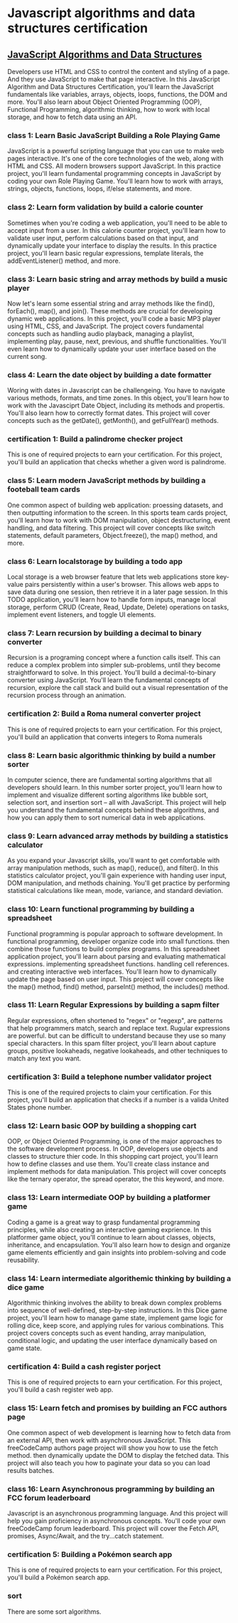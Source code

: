 # Javascript algorithms and data structures certification

## [JavaScript Algorithms and Data Structures](https://www.freecodecamp.org/learn/javascript-algorithms-and-data-structures-v8/)

Developers use HTML and CSS to control the content and styling of a page. And they use JavaScript to make that page interactive.
In this JavaScript Algorithm and Data Structures Certification, you'll learn the JavaScript fundamentals like variables, arrays, objects, loops, functions, the DOM and more.
You'll also learn about Object Oriented Programming (OOP), Functional Programming, algorithmic thinking, how to work with local storage, and how to fetch data using an API.

### class 1: Learn Basic JavaScript Building a Role Playing Game

JavaScript is a powerful scripting language that you can use to make web pages interactive. It's one of the core technologies of the web, along with HTML and CSS. All modern browsers support JavaScript.
In this practice project, you'll learn fundamental programming concepts in JavaScript by coding your own Role Playing Game. You'll learn how to work with arrays, strings, objects, functions, loops, if/else statements, and more.

### class 2: Learn form validation by build a calorie counter

Sometimes when you're coding a web application, you'll need to be able to accept input from a user. In this calorie counter project, you'll learn how to validate user input, perform calculations based on that input, and dynamically update your interface to display the results.
In this practice project, you'll learn basic regular expressions, template literals, the addEventListener() method, and more.

### class 3: Learn basic string and array methods by build a music player

Now let's learn some essential string and array methods like the find(), forEach(), map(), and join(). These methods are crucial for developing dynamic web applications.
In this project, you'll code a basic MP3 player using HTML, CSS, and JavaScript. The project covers fundamental concepts such as handling audio playback, managing a playlist, implementing play, pause, next, previous, and shuffle functionalities. You'll even learn how to dynamically update your user interface based on the current song.

### class 4: Learn the date object by building a date formatter

Woring with dates in Javascript can be challengeing. You have to navigate various methods, formats, and time zones. In this object, you'll learn how to work with the Javasciprt Date Object, including its methods and propertis. You'll also learn how to correctly format dates.
This project will cover concepts such as the getDate(), getMonth(), and getFullYear() methods.

### certification 1: Build a palindrome checker project

This is one of required projects to earn your certification.
For this project, you'll build an application that checks whether a given word is palindrome.

### class 5: Learn modern JavaScript methods by building a footeball team cards

One common aspect of building web application: proessing datasets, and then outputting information to the screen. In this sports team cards project, you'll learn how to work with DOM manipulation, object destructuring, event handling, and data filtering.
This project will cover concepts like switch statements, default parameters, Object.freeze(), the map() method, and more.

### class 6: Learn localstorage by building a todo app

Local storage is a web browser feature that lets web applications store key-value pairs persistently within a user's browser. This allows web apps to save data during one session, then retrieve it in a later page session.
In this TODO application, you'll learn how to handle form inputs, manage local storage, perform CRUD (Create, Read, Update, Delete) operations on tasks, implement event listeners, and toggle UI elements.

### class 7: Learn recursion by building a decimal to binary converter

Recursion is a programing concept where a function calls itself. This can reduce a complex problem into simpler sub-problems, until they become straightforward to solve.
In this project. You'll build a decimal-to-binary converter using JavaScript. You'll learn the fundamental concepts of recursion, explore the call stack and build out a visual representation of the recursion process through an animation.

### certification 2: Build a Roma numeral converter project

This is one of required projects to earn your certification.
For this project, you'll build an application that converts integers to Roma numerals

### class 8: Learn basic algorithmic thinking by build a number sorter

In computer science, there are fundamental sorting algorithms that all developers should learn. In this number sorter project, you'll learn how to implement and visualize different sorting algorithms like bubble sort, selection sort, and insertion sort – all with JavaScript.
This project will help you understand the fundamental concepts behind these algorithms, and how you can apply them to sort numerical data in web applications.

### class 9: Learn advanced array methods by building a statistics calculator

As you expand your Javascript skills, you'll want to get comfortable with array manipulation methods, such as map(), reduce(), and filter().
In this statistics calculator project, you'll gain experience with handing user input, DOM manipulation, and methods chaining. You'll get practice by performing statistical calculations like mean, mode, variance, and standard deviation.

### class 10: Learn functional programming by building a spreadsheet

Functional programming is popular approach to software development. In functional programming, developer organize code into small functions. then combine those functions to build complex programs.
In this spreadsheet application project, you'll learn about parsing and evaluating mathematical expressions. implementing spreadsheet functions. handling cell references. and creating interactive web interfaces. You'll learn how to dynamically update the page based on user input.
This project will cover concepts like the map() method, find() method, parseInt() method, the includes() method.

### class 11: Learn Regular Expressions by building a sapm filter

Regular expressions, often shortened to "regex" or "regexp", are patterns that help programmers match, search and replace text. Rugular expressions are powerful. but can be difficult to understand because they use so many special characters.
In this spam filter project, you'll learn about capture groups, positive lookaheads, negative lookaheads, and other techniques to match any text you want.

### certification 3: Build a telephone number validator project

This is one of the required projects to claim your certification.
For this project, you'll build an application that checks if a number is a valida United States phone number.

### class 12: Learn basic OOP by building a shopping cart

OOP, or Object Oriented Programming, is one of the major approaches to the software development process. In OOP, developers use objects and classes to structure thier code.
In this shopping cart project, you'll learn how to define classes and use them. You'll create class instance and implement methods for data manipulation.
This project will cover concepts like the ternary operator, the spread operator, the this keyword, and more.

### class 13: Learn intermediate OOP by building a platformer game

Coding a game is a great way to grasp fundamental programming principles, while also creating an interactive gaming exprience.
In this platformer game object, you'll continue to learn about classes, objects, inheritance, and encapsulation. You'll also learn how to design and organize game elements efficiently and gain insights into problem-solving and code reusability.

### class 14: Learn intermediate algorithemic thinking  by building a dice game

Algorithmic thinking involves the ability to break down complex problems into sequence of well-defined, step-by-step instructions.
In this Dice game project, you'll learn how to manage game state, implement game logic for rolling dice, keep score, and applying rules for various combinations.
This project covers concepts such as event handing, array manipulation, conditional logic, and updating the user interface dynamically based on game state.

### certification 4: Build a cash register porject

This is one of required projects to earn your certification.
For this project, you'll build a cash register web app.

### class 15: Learn fetch and promises by building an FCC authors page

One common aspect of web development is learning how to fetch data from an external API, then work with asynchronous JavaScript.
This freeCodeCamp authors page project will show you how to use the fetch method. then dynamically update the DOM to display the fetched data.
This project will also teach you how to paginate your data so you can load results batches.

### class 16: Learn Asynchronous programming by building an FCC forum leaderboard

Javascript is an asynchronous programming language. And this project will help you gain proficiency in asynchronous concepts. You'll code your own freeCodeCamp forum leaderboard.
This project will cover the Fetch API, promises, Async/Await, and the try...catch statement.

### certification 5: Building a Pokémon search app

This is one of required projects to earn your certification.
For this project, you'll build a Pokémon search app.

### sort

There are some sort algorithms.